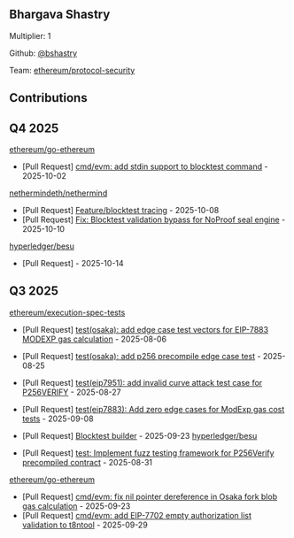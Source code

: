 
## Bhargava Shastry
Multiplier: 1

Github: [@bshastry](https://github.com/bshastry)

Team: [ethereum/protocol-security](https://github.com/ethereum/protocol-security/)

## Contributions

## Q4 2025


[ethereum/go-ethereum](https://github.com/ethereum/go-ethereum)
* [Pull Request] [cmd/evm: add stdin support to blocktest command](https://github.com/ethereum/go-ethereum/pull/32824) - 2025-10-02

[nethermindeth/nethermind](https://github.com/nethermindeth/nethermind)
* [Pull Request] [Feature/blocktest tracing](https://github.com/NethermindEth/nethermind/pull/9427) - 2025-10-08
* [Pull Request] [Fix: Blocktest validation bypass for NoProof seal engine](https://github.com/NethermindEth/nethermind/pull/9439) - 2025-10-10

[hyperledger/besu](https://github.com/hyperledger/besu)
* [Pull Request] []() - 2025-10-14
## Q3 2025

[ethereum/execution-spec-tests](https://github.com/ethereum/execution-spec-tests)
* [Pull Request] [test(osaka): add edge case test vectors for EIP-7883 MODEXP gas calculation](https://github.com/ethereum/execution-spec-tests/pull/1993) - 2025-08-06
* [Pull Request] [test(osaka): add p256 precompile edge case test](https://github.com/ethereum/execution-spec-tests/pull/2079) - 2025-08-25
* [Pull Request] [test(eip7951): add invalid curve attack test case for P256VERIFY](https://github.com/ethereum/execution-spec-tests/pull/2082) - 2025-08-27

* [Pull Request] [test(eip7883): Add zero edge cases for ModExp gas cost tests](https://github.com/ethereum/execution-spec-tests/pull/2108) - 2025-09-08
* [Pull Request] [Blocktest builder](https://github.com/ethereum/execution-spec-tests/pull/2190) - 2025-09-23
[hyperledger/besu](https://github.com/hyperledger/besu)
* [Pull Request] [test: Implement fuzz testing framework for P256Verify precompiled contract](https://github.com/hyperledger/besu/pull/9140) - 2025-08-31

[ethereum/go-ethereum](https://github.com/ethereum/go-ethereum)
* [Pull Request] [cmd/evm: fix nil pointer dereference in Osaka fork blob gas calculation](https://github.com/ethereum/go-ethereum/pull/32714) - 2025-09-23
* [Pull Request] [cmd/evm: add EIP-7702 empty authorization list validation to t8ntool](https://github.com/ethereum/go-ethereum/pull/32781) - 2025-09-29
